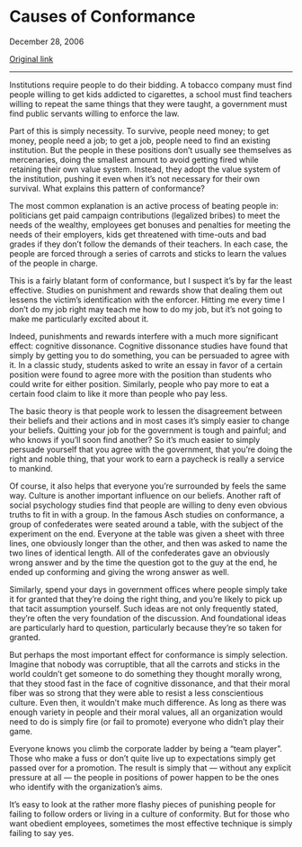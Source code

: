 Causes of Conformance
=====================

December 28, 2006

[Original link](http://www.aaronsw.com/weblog/conformancing)

* * * * *

Institutions require people to do their bidding. A tobacco company must
find people willing to get kids addicted to cigarettes, a school must
find teachers willing to repeat the same things that they were taught, a
government must find public servants willing to enforce the law.

Part of this is simply necessity. To survive, people need money; to get
money, people need a job; to get a job, people need to find an existing
institution. But the people in these positions don’t usually see
themselves as mercenaries, doing the smallest amount to avoid getting
fired while retaining their own value system. Instead, they adopt the
value system of the institution, pushing it even when it’s not necessary
for their own survival. What explains this pattern of conformance?

The most common explanation is an active process of beating people in:
politicians get paid campaign contributions (legalized bribes) to meet
the needs of the wealthy, employees get bonuses and penalties for
meeting the needs of their employers, kids get threatened with time-outs
and bad grades if they don’t follow the demands of their teachers. In
each case, the people are forced through a series of carrots and sticks
to learn the values of the people in charge.

This is a fairly blatant form of conformance, but I suspect it’s by far
the least effective. Studies on punishment and rewards show that dealing
them out lessens the victim’s identification with the enforcer. Hitting
me every time I don’t do my job right may teach me how to do my job, but
it’s not going to make me particularly excited about it.

Indeed, punishments and rewards interfere with a much more significant
effect: cognitive dissonance. Cognitive dissonance studies have found
that simply by getting you to do something, you can be persuaded to
agree with it. In a classic study, students asked to write an essay in
favor of a certain position were found to agree more with the position
than students who could write for either position. Similarly, people who
pay more to eat a certain food claim to like it more than people who pay
less.

The basic theory is that people work to lessen the disagreement between
their beliefs and their actions and in most cases it’s simply easier to
change your beliefs. Quitting your job for the government is tough and
painful; and who knows if you’ll soon find another? So it’s much easier
to simply persuade yourself that you agree with the government, that
you’re doing the right and noble thing, that your work to earn a
paycheck is really a service to mankind.

Of course, it also helps that everyone you’re surrounded by feels the
same way. Culture is another important influence on our beliefs. Another
raft of social psychology studies find that people are willing to deny
even obvious truths to fit in with a group. In the famous Asch studies
on conformance, a group of confederates were seated around a table, with
the subject of the experiment on the end. Everyone at the table was
given a sheet with three lines, one obviously longer than the other, and
then was asked to name the two lines of identical length. All of the
confederates gave an obviously wrong answer and by the time the question
got to the guy at the end, he ended up conforming and giving the wrong
answer as well.

Similarly, spend your days in government offices where people simply
take it for granted that they’re doing the right thing, and you’re
likely to pick up that tacit assumption yourself. Such ideas are not
only frequently stated, they’re often the very foundation of the
discussion. And foundational ideas are particularly hard to question,
particularly because they’re so taken for granted.

But perhaps the most important effect for conformance is simply
selection. Imagine that nobody was corruptible, that all the carrots and
sticks in the world couldn’t get someone to do something they thought
morally wrong, that they stood fast in the face of cognitive dissonance,
and that their moral fiber was so strong that they were able to resist a
less conscientious culture. Even then, it wouldn’t make much difference.
As long as there was enough variety in people and their moral values,
all an organization would need to do is simply fire (or fail to promote)
everyone who didn’t play their game.

Everyone knows you climb the corporate ladder by being a “team player”.
Those who make a fuss or don’t quite live up to expectations simply get
passed over for a promotion. The result is simply that — without any
explicit pressure at all — the people in positions of power happen to be
the ones who identify with the organization’s aims.

It’s easy to look at the rather more flashy pieces of punishing people
for failing to follow orders or living in a culture of conformity. But
for those who want obedient employees, sometimes the most effective
technique is simply failing to say yes.
